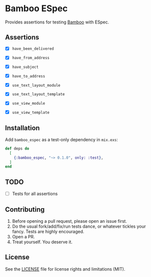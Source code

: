 # Bamboo ESpec

Provides assertions for testing [Bamboo](https://github.com/thoughtbot/bamboo) with ESpec.


## Assertions

- [x] `have_been_delivered`
- [x] `have_from_address`
- [x] `have_subject`
- [x] `have_to_address`
- [x] `use_text_layout_module`
- [x] `use_text_layout_template`
- [x] `use_view_module`
- [x] `use_view_template`


## Installation

Add `bamboo_espec` as a test-only dependency in `mix.exs`:

```elixir
def deps do
  [
    {:bamboo_espec, "~> 0.1.0", only: :test},
  ]
end
```


## TODO

- [ ] Tests for all assertions


## Contributing

1. Before opening a pull request, please open an issue first.
2. Do the usual fork/add/fix/run tests dance, or whatever tickles your fancy. Tests are highly encouraged.
3. Open a PR.
4. Treat yourself. You deserve it.


## License

See the [LICENSE](LICENSE.md) file for license rights and limitations (MIT).
